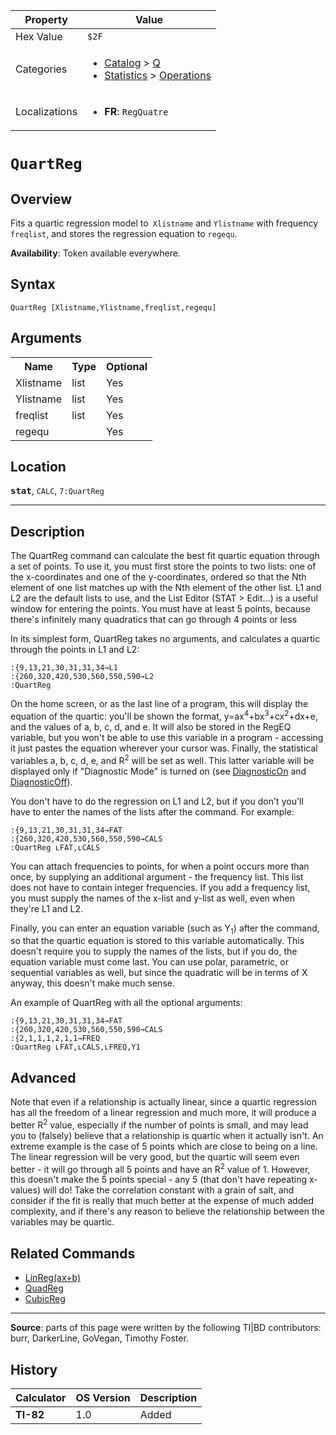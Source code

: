 | Property      | Value |
|---------------|-------|
| Hex Value     | `$2F`|
| Categories    | <ul><li>[Catalog](<../categories/Catalog.md>) > [Q](<../categories/Catalog.md#Q>)</li><li>[Statistics](<../categories/Statistics.md>) > [Operations](<../categories/Statistics.md#Operations>)</li></ul> |
| Localizations | <ul><li><b>FR</b>: `RegQuatre `</li></ul> |

# `QuartReg `

## Overview
Fits a quartic regression model to` Xlistname` and `Ylistname` with frequency `freqlist`, and stores the regression equation to `regequ`.


<b>Availability</b>: Token available everywhere.

## Syntax
`QuartReg [Xlistname,Ylistname,freqlist,regequ]`

## Arguments
<table>
<tr><th>Name</th><th>Type</th><th>Optional</th></tr>

<tr><td>Xlistname</td><td>list</td><td>Yes</td></tr>

<tr><td>Ylistname</td><td>list</td><td>Yes</td></tr>

<tr><td>freqlist</td><td>list</td><td>Yes</td></tr>

<tr><td>regequ</td><td></td><td>Yes</td></tr>

</table>

## Location
<tt><kbd><b>stat</b></kbd></tt>, `CALC`, `7:QuartReg`
<hr>

## Description

The QuartReg command can calculate the best fit quartic equation through a set of points. To use it, you must first store the points to two lists: one of the x-coordinates and one of the y-coordinates, ordered so that the Nth element of one list matches up with the Nth element of the other list. L1 and L2 are the default lists to use, and the List Editor (STAT > Edit…) is a useful window for entering the points. You must have at least 5 points, because there's infinitely many quadratics that can go through 4 points or less

In its simplest form, QuartReg takes no arguments, and calculates a quartic through the points in L1 and L2:

```ti-basic
:{9,13,21,30,31,31,34→L1
:{260,320,420,530,560,550,590→L2
:QuartReg
```

On the home screen, or as the last line of a program, this will display the equation of the quartic: you'll be shown the format, y=ax<sup>4</sup>+bx<sup>3</sup>+cx<sup>2</sup>+dx+e, and the values of a, b, c, d, and e. It will also be stored in the RegEQ variable, but you won't be able to use this variable in a program - accessing it just pastes the equation wherever your cursor was. Finally, the statistical variables a, b, c, d, e, and R<sup>2</sup> will be set as well. This latter variable will be displayed only if "Diagnostic Mode" is turned on (see [DiagnosticOn](DiagnosticOn.md) and [DiagnosticOff](DiagnosticOff.md)).

You don't have to do the regression on L1 and L2, but if you don't you'll have to enter the names of the lists after the command. For example:

```ti-basic
:{9,13,21,30,31,31,34→FAT
:{260,320,420,530,560,550,590→CALS
:QuartReg ʟFAT,ʟCALS
```

You can attach frequencies to points, for when a point occurs more than once, by supplying an additional argument - the frequency list. This list does not have to contain integer frequencies. If you add a frequency list, you must supply the names of the x-list and y-list as well, even when they're L1 and L2.

Finally, you can enter an equation variable (such as Y<sub>1</sub>) after the command, so that the quartic equation is stored to this variable automatically. This doesn't require you to supply the names of the lists, but if you do, the equation variable must come last. You can use polar, parametric, or sequential variables as well, but since the quadratic will be in terms of X anyway, this doesn't make much sense.

An example of QuartReg with all the optional arguments:

```ti-basic
:{9,13,21,30,31,31,34→FAT
:{260,320,420,530,560,550,590→CALS
:{2,1,1,1,2,1,1→FREQ
:QuartReg ʟFAT,ʟCALS,ʟFREQ,Y1
```

## Advanced

Note that even if a relationship is actually linear, since a quartic regression has all the freedom of a linear regression and much more, it will produce a better R<sup>2</sup> value, especially if the number of points is small, and may lead you to (falsely) believe that a relationship is quartic when it actually isn't. An extreme example is the case of 5 points which are close to being on a line. The linear regression will be very good, but the quartic will seem even better - it will go through all 5 points and have an R<sup>2</sup> value of 1. However, this doesn't make the 5 points special - any 5 (that don't have repeating x-values) will do! Take the correlation constant with a grain of salt, and consider if the fit is really that much better at the expense of much added complexity, and if there's any reason to believe the relationship between the variables may be quartic.

## Related Commands

*   [LinReg(ax+b)](linreg-ax-b)
*   [QuadReg](QuadReg.md)
*   [CubicReg](CubicReg.md)

* * *

**Source**: parts of this page were written by the following TI|BD contributors: burr, DarkerLine, GoVegan, Timothy Foster.

## History
| Calculator | OS Version | Description |
|------------|------------|-------------|
| <b>TI-82</b> | 1.0 | Added |


